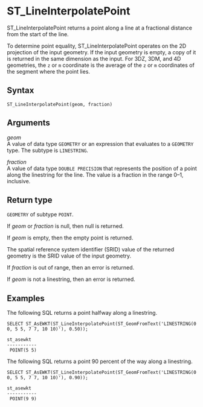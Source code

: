 # ST\_LineInterpolatePoint<a name="ST_LineInterpolatePoint-function"></a>

ST\_LineInterpolatePoint returns a point along a line at a fractional distance from the start of the line\. 

To determine point equality, ST\_LineInterpolatePoint operates on the 2D projection of the input geometry\. If the input geometry is empty, a copy of it is returned in the same dimension as the input\. For 3DZ, 3DM, and 4D geometries, the `z` or `m` coordinate is the average of the `z` or `m` coordinates of the segment where the point lies\.

## Syntax<a name="ST_LineInterpolatePoint-function-syntax"></a>

```
ST_LineInterpolatePoint(geom, fraction)
```

## Arguments<a name="ST_LineInterpolatePoint-function-arguments"></a>

 *geom*   
A value of data type `GEOMETRY` or an expression that evaluates to a `GEOMETRY` type\. The subtype is `LINESTRING`\. 

 *fraction*   
A value of data type `DOUBLE PRECISION` that represents the position of a point along the linestring for the line\. The value is a fraction in the range 0–1, inclusive\. 

## Return type<a name="ST_LineInterpolatePoint-function-return"></a>

`GEOMETRY` of subtype `POINT`\. 

If *geom* or *fraction* is null, then null is returned\. 

If *geom* is empty, then the empty point is returned\. 

The spatial reference system identifier \(SRID\) value of the returned geometry is the SRID value of the input geometry\. 

If *fraction* is out of range, then an error is returned\. 

If *geom* is not a linestring, then an error is returned\. 

## Examples<a name="ST_LineInterpolatePoint-function-examples"></a>

The following SQL returns a point halfway along a linestring\.

```
SELECT ST_AsEWKT(ST_LineInterpolatePoint(ST_GeomFromText('LINESTRING(0 0, 5 5, 7 7, 10 10)'), 0.50));
```

```
st_asewkt
-----------
 POINT(5 5)
```

The following SQL returns a point 90 percent of the way along a linestring\.

```
SELECT ST_AsEWKT(ST_LineInterpolatePoint(ST_GeomFromText('LINESTRING(0 0, 5 5, 7 7, 10 10)'), 0.90));
```

```
st_asewkt
-----------
 POINT(9 9)
```
